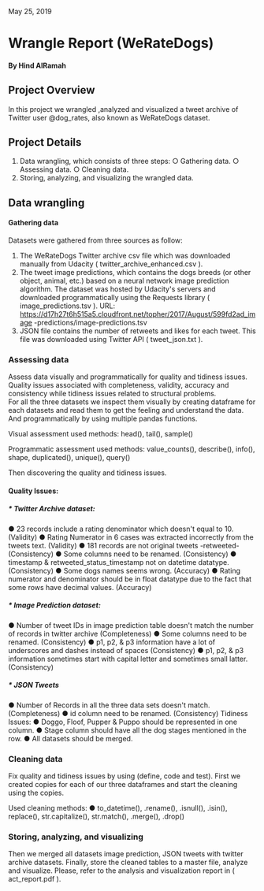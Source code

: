 May 25, 2019
# Wrangle Report (WeRateDogs)
#### By Hind AlRamah
## Project Overview
In this project we wrangled ,analyzed and visualized a tweet archive of Twitter user @dog_rates, also known as WeRateDogs dataset.

## Project Details
1. Data wrangling, which consists of three steps:
○ Gathering data.
○ Assessing data.
○ Cleaning data.
2. Storing, analyzing, and visualizing the wrangled data.

## Data wrangling
#### Gathering data
Datasets were gathered from three sources as follow:
1. The WeRateDogs Twitter archive csv file which was downloaded manually from
Udacity ( twitter_archive_enhanced.csv ).
2. The tweet image predictions, which contains the dogs breeds (or other object, animal, etc.) based on a neural network image prediction algorithm. The dataset was hosted by Udacity's servers and downloaded programmatically using the Requests library ( image_predictions.tsv ).
URL: https://d17h27t6h515a5.cloudfront.net/topher/2017/August/599fd2ad_image -predictions/image-predictions.tsv
3. JSON file contains the number of retweets and likes for each tweet. This file was downloaded using Twitter API ( tweet_json.txt ).

### Assessing data
Assess data visually and programmatically for quality and tidiness issues. Quality issues associated with completeness, validity, accuracy and consistency while tidiness issues related to structural problems.  
For all the three datasets we inspect them visually by creating dataframe for each datasets and read them to get the feeling and understand the data. And programmatically by using multiple pandas functions.

Visual assessment used methods:
head(), tail(), sample()

Programmatic assessment used methods:
value_counts(), describe(), info(), shape, duplicated(), unique(), query()

Then discovering the quality and tidiness issues.
#### Quality Issues:
##### * Twitter Archive dataset:
● 23 records include a rating denominator which doesn't equal to 10. (Validity)
● Rating Numerator in 6 cases was extracted incorrectly from the tweets text.
(Validity)
● 181 records are not original tweets -retweeted- (Consistency)
● Some columns need to be renamed. (Consistency)
● timestamp & retweeted_status_timestamp not on datetime datatype.
(Consistency)
● Some dogs names seems wrong. (Accuracy)
● Rating numerator and denominator should be in float datatype due to the fact
that some rows have decimal values. (Accuracy)

##### * Image Prediction dataset:
● Number of tweet IDs in image prediction table doesn't match the number of records in twitter archive (Completeness)
● Some columns need to be renamed. (Consistency)
● p1, p2, & p3 information have a lot of underscores and dashes instead of spaces
(Consistency)
● p1, p2, & p3 information sometimes start with capital letter and sometimes small
latter. (Consistency)
      
##### * JSON Tweets
● Number of Records in all the three data sets doesn't match. (Completeness)
● id column need to be renamed. (Consistency) Tidiness Issues:
● Doggo, Floof, Pupper & Puppo should be represented in one column.
● Stage column should have all the dog stages mentioned in the row.
● All datasets should be merged.

### Cleaning data
Fix quality and tidiness issues by using (define, code and test).
First we created copies for each of our three dataframes and start the cleaning using the copies.

Used cleaning methods:
● to_datetime(), .rename(), .isnull(), .isin(), replace(), str.capitalize(), str.match(), .merge(), .drop()

### Storing, analyzing, and visualizing
Then we merged all datasets image prediction, JSON tweets with twitter archive datasets. Finally, store the cleaned tables to a master file, analyze and visualize. Please, refer to the analysis and visualization report in ( act_report.pdf ).
     
  
